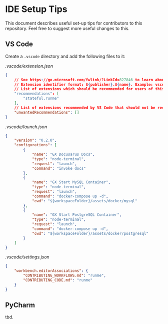 # IDE Setup Tips

This document describes useful set-up tips for contributors to this repository. Feel free to suggest more useful changes to this.

## VS Code

Create a `.vscode` directory and add the following files to it:

_.vscode/extension.json_
```json
{
    // See https://go.microsoft.com/fwlink/?LinkId=827846 to learn about workspace recommendations.
	// Extension identifier format: ${publisher}.${name}. Example: vscode.csharp
	// List of extensions which should be recommended for users of this workspace.
	"recommendations": [
		"stateful.runme"
	],
	// List of extensions recommended by VS Code that should not be recommended for users of this workspace.
	"unwantedRecommendations": []
}
```

_.vscode/launch.json_
```json
{
    "version": "0.2.0",
    "configurations": [
        {
            "name": "GX Docusarus Docs",
            "type": "node-terminal",
            "request": "launch",
            "command": "invoke docs"
        },
        {
            "name": "GX Start MySQL Container",
            "type": "node-terminal",
            "request": "launch",
            "command": "docker-compose up -d",
            "cwd": "${workspaceFolder}/assets/docker/mysql"
        },
        {
            "name": "GX Start PostgreSQL Container",
            "type": "node-terminal",
            "request": "launch",
            "command": "docker-compose up -d",
            "cwd": "${workspaceFolder}/assets/docker/postgresql"
        }
    ]
}
```

_.vscode/settings.json_
```json
{
    "workbench.editorAssociations": {
        "CONTRIBUTING_WORKFLOWS.md": "runme",
        "CONTRIBUTING_CODE.md": "runme"
    }
}
```

## PyCharm

tbd.